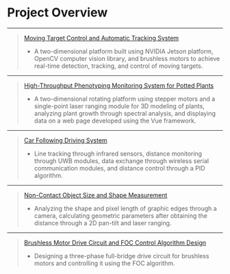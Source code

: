 # Project Overview
***
>[Moving Target Control and Automatic Tracking System](Moving%20target%20control%20and%20automatic%20tracking%20system.md)
>- A two-dimensional platform built using NVIDIA Jetson platform, OpenCV computer vision library, and brushless motors to achieve real-time detection, tracking, and control of moving targets.
***
>[High-Throughput Phenotyping Monitoring System for Potted Plants](High-throughput%20phenotype%20monitoring%20system%20for%20potted%20plants.md)
>- A two-dimensional rotating platform using stepper motors and a single-point laser ranging module for 3D modeling of plants, analyzing plant growth through spectral analysis, and displaying data on a web page developed using the Vue framework.
***
<!-- >[Smart Medicine Delivery Car](Smart%20medicine%20delivery%20car.md)
>- A microcontroller running a model trained with the YOLOv3 algorithm to recognize room numbers, simulating the delivery and pickup of medicines between hospital pharmacies and patient rooms.
***
>[Rolling Ball Control System](Rolling%20ball%20control%20system.md)
>- Using the OpenMV library in STM32H7 to identify the ball, monitor the position of the rolling ball in real-time, and control the tilt angle of the plate with servos using a PID algorithm to control the ball's position.
*** -->
>[Car Following Driving System](Car%20following%20driving%20system.md)
>- Line tracking through infrared sensors, distance monitoring through UWB modules, data exchange through wireless serial communication modules, and distance control through a PID algorithm.
***
>[Non-Contact Object Size and Shape Measurement](Non-contact%20object%20size%20and%20shape%20measurement.md)
>- Analyzing the shape and pixel length of graphic edges through a camera, calculating geometric parameters after obtaining the distance through a 2D pan-tilt and laser ranging.
***
>[Brushless Motor Drive Circuit and FOC Control Algorithm Design](Brushless%20motor%20drive%20circuit%20and%20FOC%20control%20algorithm%20design.md)
>- Designing a three-phase full-bridge drive circuit for brushless motors and controlling it using the FOC algorithm.